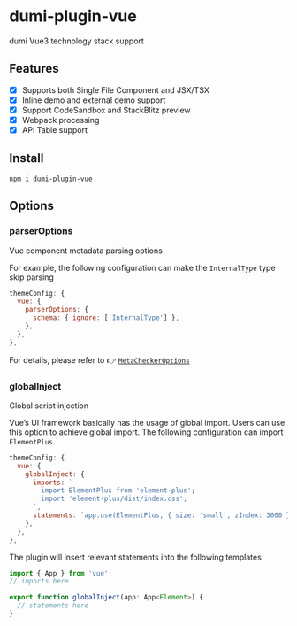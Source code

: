 # dumi-plugin-vue

dumi Vue3 technology stack support

## Features

- [x] Supports both Single File Component and JSX/TSX
- [x] Inline demo and external demo support
- [x] Support CodeSandbox and StackBlitz preview
- [x] Webpack processing
- [x] API Table support

## Install

```
npm i dumi-plugin-vue
```

## Options

### parserOptions

Vue component metadata parsing options

For example, the following configuration can make the `InternalType` type skip parsing

```js
themeConfig: {
  vue: {
    parserOptions: {
      schema: { ignore: ['InternalType'] },
    },
  },
},
```

For details, please refer to :point_right: [`MetaCheckerOptions`](../dumi-vue-meta/README.md#metacheckeroptions)

### globalInject

Global script injection

Vue’s UI framework basically has the usage of global import. Users can use this option to achieve global import. The following configuration can import `ElementPlus`.

```js
themeConfig: {
  vue: {
    globalInject: {
      imports: `
        import ElementPlus from 'element-plus';
        import 'element-plus/dist/index.css';
      `,
      statements: `app.use(ElementPlus, { size: 'small', zIndex: 3000 });`
    },
  },
},
```

The plugin will insert relevant statements into the following templates

```ts
import { App } from 'vue';
// imports here

export function globalInject(app: App<Element>) {
  // statements here
}
```
